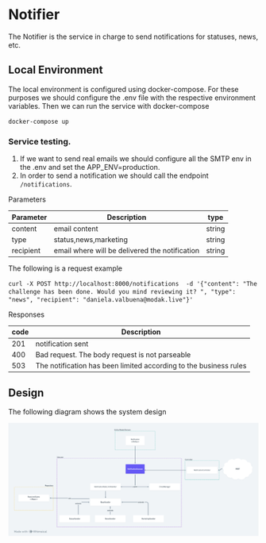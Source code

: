 # Notifier

The Notifier is the service in charge to send notifications for statuses, news, etc.  

## Local Environment

The local environment is configured using docker-compose. For these purposes we should configure the .env file with the respective environment variables. 
Then we can run the service with docker-compose
```
docker-compose up
```

### Service testing.

1. If we want to send real emails we should configure all the SMTP env in the .env and set the APP_ENV=production.
2. In order to send a notification we should call the endpoint `/notifications`.

Parameters

| Parameter | Description                                   |   type |
|-----------|-----------------------------------------------|-------|
| content   | email content                                 | string |
| type      | status,news,marketing                         | string |
| recipient  | email where will be delivered the notification | string |

The following is a request example
```
curl -X POST http://localhost:8000/notifications  -d '{"content": "The challenge has been done. Would you mind reviewing it? ", "type": "news", "recipient": "daniela.valbuena@modak.live"}'
```

Responses

| code | Description                                                       | 
|------|-------------------------------------------------------------------|
| 201  | notification sent                                                 | 
| 400  | Bad request. The body request is not parseable                    | 
| 503  | The notification has been limited according to the business rules | 


## Design
The following diagram shows the system design

![title](images/notifier-schema.png)
